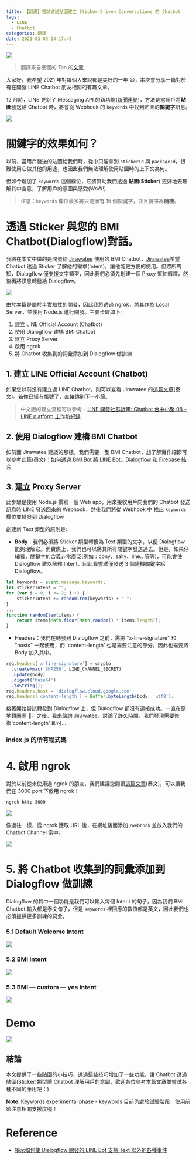 ```yaml
---
title: 【翻譯】嘗試透過貼圖建立 Sticker-Driven Conversations 的 Chatbot
tags:
  - LINE
  - Chatbot
categories: 翻譯
date: 2021-03-05 14:17:49
---
```


<style>
  section.compact {
    font-size: 150%  
  }
  img[alt~="center"] {
    display: block;
    margin: 0 auto;
  }
</style>

![](https://nijialin.com/images/2021/translate/sticker-driven/1.png)

> 翻譯來自泰國的 Tan 的[文章](https://medium.com/linedevth/line-chatbot-sticker-driven-conversation-920087b8fe44)

大家好，我希望 2021 年對每個人來說都是美好的一年 😃，本次會分享一篇對於有在開發 LINE Chatbot 朋友相關的有趣文章。

12 月時，LINE 更新了 Messaging API 的新功能([新聞連結](https://developers.line.biz/en/news/2020/12/02/messaging-api-update-december-2020/))，方法是當用戶將**貼圖**發送給 Chatbot 時，將會從 Webhook 的 `keywords` 中找到貼圖的**關鍵字**訊息。

<!-- more -->

![](https://nijialin.com/images/2021/translate/sticker-driven/2.jpeg)

# 關鍵字的效果如何？

以前，當用戶發送的貼圖給我們時，從中只能拿到 `stickerId` 與 `packageId`，很難使用它做其他的用途，也因此我們無法理解使用貼圖時的上下文為何。

但如今增加了 `keywords` 這個欄位，它將幫助我們透過 **貼圖**(**Sticker**) 更好地去理解其中含意，了解用戶的意圖與感受(WoW!)

> 注意：`keywords` 欄位最多將只能擁有 15 個關鍵字，並且排序為**隨機**。

# 透過 Sticker 與您的 BMI Chatbot(Dialogflow)對話。

我將在本文中做的是開發給 [Jirawatee](https://medium.com/@jirawatee) 使用的 BMI Chatbot，[Jirawatee](https://medium.com/@jirawatee)希望 Chatbot 透過 Sticker 了解他的需求(Intent)，讓他能更方便的使用。但眾所周知，Dialogflow 僅支援文字類型，因此我們必須先創建一個 Proxy 幫忙轉譯，然後再將訊息轉發給 Dialogflow。

![](https://nijialin.com/images/2021/translate/sticker-driven/3.png)

由於本篇是屬於半實驗性的開發，因此我將透過 ngrok，將其作為 Local Server，並使用 Node.js 進行開發。主要步驟如下:

1. 建立 LINE Official Account (Chatbot)
2. 使用 Dialogflow 建構 BMI Chatbot
3. 建立 Proxy Server
4. 啟用 ngrok
5. 將 Chatbot 收集到的詞彙添加到 Dialogflow 做訓練

## 1. 建立 LINE Official Account (Chatbot)

如果您以前沒有建立過 LINE Chatbot，則可以查看 Jirawatee 的[這篇文章](https://medium.com/linedevth/%E0%B9%80%E0%B8%A3%E0%B8%B5%E0%B8%A2%E0%B8%99%E0%B8%A3%E0%B8%B9%E0%B9%89%E0%B8%81%E0%B8%B2%E0%B8%A3-integrate-line-bot-%E0%B9%80%E0%B8%82%E0%B9%89%E0%B8%B2%E0%B8%81%E0%B8%B1%E0%B8%9A-dialogflow-%E0%B9%81%E0%B8%A5%E0%B8%B0-firebase-%E0%B8%9C%E0%B9%88%E0%B8%B2%E0%B8%99-bmi-bot-5a30a672f6ae)(泰文)。若你已經有帳號了，直接跳到下一小節。

> 中文版的建立流程可以參考 - [LINE 開發社群計畫: Chatbot 台中小聚 08 – LINE platform 工作坊紀錄](https://engineering.linecorp.com/zh-hant/blog/chatbot-taichung-08-line-workshop/#massaging-api)

## 2. 使用 Dialogflow 建構 BMI Chatbot

如前面 Jirawatee 建議的那樣，我們需要一隻 BMI Chatbot，想了解實作細節可以參考此篇(泰文)：[如何透過 BMI Bot 將 LINE Bot、Dialogflow 和 Firebase 結合](https://medium.com/linedevth/%E0%B9%80%E0%B8%A3%E0%B8%B5%E0%B8%A2%E0%B8%99%E0%B8%A3%E0%B8%B9%E0%B9%89%E0%B8%81%E0%B8%B2%E0%B8%A3-integrate-line-bot-%E0%B9%80%E0%B8%82%E0%B9%89%E0%B8%B2%E0%B8%81%E0%B8%B1%E0%B8%9A-dialogflow-%E0%B9%81%E0%B8%A5%E0%B8%B0-firebase-%E0%B8%9C%E0%B9%88%E0%B8%B2%E0%B8%99-bmi-bot-5a30a672f6ae)

## 3. 建立 Proxy Server

此步驟是使用 Node.js 撰寫一個 Web app，用來接收用戶向我們的 Chatbot 發送訊息時 LINE 發送回來的 Webhook，然後我們將從 Webhook 中 找出 `keywords` 欄位並轉發到 Dialogflow

<script src="https://gist.github.com/tandevmode/a833ff7ca8b1e2bcd9fcc50770fa6667.js"></script>

創建新 Text 類型的原則是:

- **Body**：我們必須將 Sticker 類型轉換為 Text 類型的文字，以便 Dialogflow 能夠理解它。而實際上，我們也可以將其所有關鍵字發送過去。但是，如果仔細看，關鍵字的含義非常廣泛(例如：cony、sally、line.. 等等)，可能會使 Dialogflow 難以解釋 Intent，因此我嘗試僅發送 3 個隨機關鍵字給 Dialogflow。

```javascript
let keywords = event.message.keywords;
let stickerIntent = "";
for (var i = 0; i <= 2; i++) {
    stickerIntent += randomItem(keywords) + " ";
}
...
function randomItem(items) {
    return items[Math.floor(Math.random() * items.length)];
}
```

- Headers：我們在轉發到 Dialogflow 之前，需將 "x-line-signature" 和 "hosts" 一起使用，而 'content-length' 也是需要注意的部分，因此也需要將 Body 加入其中。

```javascript
req.headers['x-line-signature'] = crypto
  .createHmac('SHA256', LINE_CHANNEL_SECRET)
  .update(body)
  .digest('base64')
  .toString();
req.headers.host = 'dialogflow.cloud.google.com';
req.headers['content-length'] = Buffer.byteLength(body, 'utf8');
```

接著開始嘗試轉發到 Dialogflow 上，但 Dialogflow 都沒有連接成功。一直在原地轉圈圈 🥺。之後，我來諮詢 Jirawatee，討論了許久時間，我們發現需要修復'content-length' 即可...

### index.js 的所有程式碼

<script src="https://gist.github.com/tandevmode/e5045de4e811aa979f86fbf462e8c043.js"></script>

# 4. 啟用 ngrok

對於以前從未使用過 ngrok 的朋友，我們建議您閱讀[這篇文章](https://medium.com/linedevth/linebot-ngrok-b319841a49d7)(泰文)，可以讓我們在 3000 port 下啟用 ngrok！

```sh
ngrok http 3000
```

![](https://nijialin.com/images/2021/translate/sticker-driven/5.png)

像過往一樣，從 ngrok 獲取 URL 後，在網址後面添加 `/webhook` 並放入我們的 Chatbot Channel 當中。

![](https://nijialin.com/images/2021/translate/sticker-driven/6.png)

# 5. 將 Chatbot 收集到的詞彙添加到 Dialogflow 做訓練

Dialogflow 的其中一個功能是我們可以輸入每個 Intent 的句子，因為我們 BMI Chatbot 輸入都是泰文句子，但是 `keywords` 裡回應的數值都是英文，因此我們也必須提供更多訓練的詞彙。

### 5.1 Default Welcome Intent

![](https://nijialin.com/images/2021/translate/sticker-driven/7.png)

### 5.2 BMI Intent

![](https://nijialin.com/images/2021/translate/sticker-driven/8.png)

### 5.3 BMI — custom — yes Intent

![](https://nijialin.com/images/2021/translate/sticker-driven/9.png)

# Demo

![](https://nijialin.com/images/2021/translate/sticker-driven/10.gif)

## 結論

本文提供了一些貼圖的小技巧，透過這些技巧增加了一些功能，讓 Chatbot 透過貼圖(Sticker)類型讓 Chatbot 理解用戶的意圖，歡迎各位參考本篇文章並嘗試各種不同的應用吧：)

**Note**: Keywords experimental phase - keywords 目前仍處於試驗階段，使用前須注意相關支援度喔！

# Reference

- [揭示如何使 Dialogflow 開發的 LINE Bot 支持 Text 以外的各種事件](https://medium.com/linedevth/%E0%B8%A7%E0%B8%B4%E0%B8%98%E0%B8%B5%E0%B8%97%E0%B8%B3%E0%B9%83%E0%B8%AB%E0%B9%89-line-bot-%E0%B8%97%E0%B8%B5%E0%B9%88%E0%B8%9E%E0%B8%B1%E0%B8%92%E0%B8%99%E0%B8%B2%E0%B8%94%E0%B9%89%E0%B8%A7%E0%B8%A2-dialogflow-%E0%B8%A3%E0%B8%AD%E0%B8%87%E0%B8%A3%E0%B8%B1%E0%B8%9A-events-%E0%B8%95%E0%B9%88%E0%B8%B2%E0%B8%87%E0%B9%86%E0%B8%99%E0%B8%AD%E0%B8%81%E0%B9%80%E0%B8%AB%E0%B8%99%E0%B8%B7%E0%B8%AD%E0%B8%88%E0%B8%B2%E0%B8%81-text-2cae8214c647)
